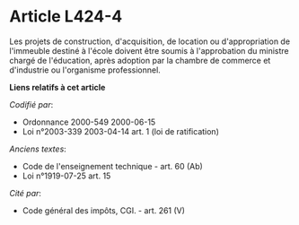 # Article L424-4

Les projets de construction, d'acquisition, de location ou d'appropriation de l'immeuble destiné à l'école doivent être
soumis à l'approbation du ministre chargé de l'éducation, après adoption par la chambre de commerce et d'industrie ou
l'organisme professionnel.

**Liens relatifs à cet article**

_Codifié par_:

  - Ordonnance 2000-549 2000-06-15
  - Loi n°2003-339 2003-04-14 art. 1 (loi de ratification)

_Anciens textes_:

  - Code de l'enseignement technique - art. 60 (Ab)
  - Loi n°1919-07-25 art. 15

_Cité par_:

  - Code général des impôts, CGI. - art. 261 (V)
